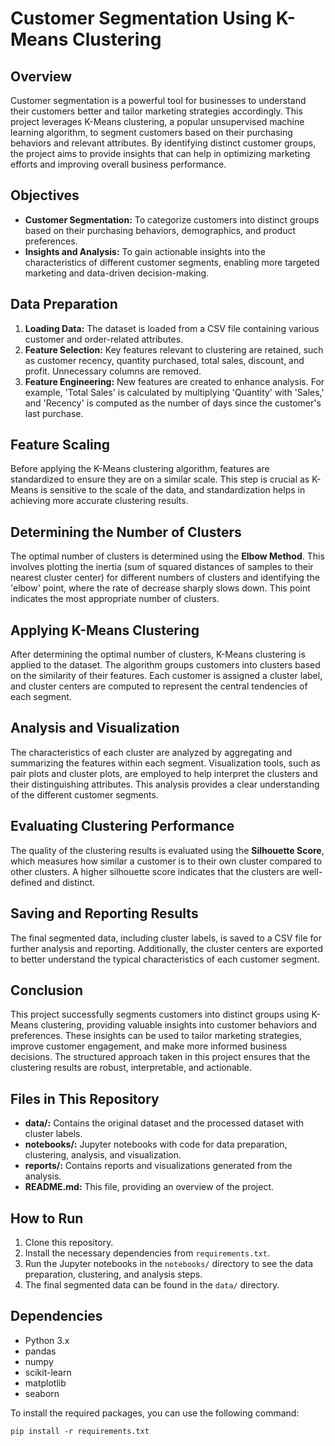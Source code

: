 
<h1>Customer Segmentation Using K-Means Clustering</h1>

<h2>Overview</h2>
<p>
    Customer segmentation is a powerful tool for businesses to understand their customers better and tailor marketing strategies accordingly. This project leverages K-Means clustering, a popular unsupervised machine learning algorithm, to segment customers based on their purchasing behaviors and relevant attributes. By identifying distinct customer groups, the project aims to provide insights that can help in optimizing marketing efforts and improving overall business performance.
</p>

<h2>Objectives</h2>
<ul>
    <li><strong>Customer Segmentation:</strong> To categorize customers into distinct groups based on their purchasing behaviors, demographics, and product preferences.</li>
    <li><strong>Insights and Analysis:</strong> To gain actionable insights into the characteristics of different customer segments, enabling more targeted marketing and data-driven decision-making.</li>
</ul>

<h2>Data Preparation</h2>
<ol>
    <li><strong>Loading Data:</strong> The dataset is loaded from a CSV file containing various customer and order-related attributes.</li>
    <li><strong>Feature Selection:</strong> Key features relevant to clustering are retained, such as customer recency, quantity purchased, total sales, discount, and profit. Unnecessary columns are removed.</li>
    <li><strong>Feature Engineering:</strong> New features are created to enhance analysis. For example, 'Total Sales' is calculated by multiplying 'Quantity' with 'Sales,' and 'Recency' is computed as the number of days since the customer's last purchase.</li>
</ol>

<h2>Feature Scaling</h2>
<p>
    Before applying the K-Means clustering algorithm, features are standardized to ensure they are on a similar scale. This step is crucial as K-Means is sensitive to the scale of the data, and standardization helps in achieving more accurate clustering results.
</p>

<h2>Determining the Number of Clusters</h2>
<p>
    The optimal number of clusters is determined using the <strong>Elbow Method</strong>. This involves plotting the inertia (sum of squared distances of samples to their nearest cluster center) for different numbers of clusters and identifying the 'elbow' point, where the rate of decrease sharply slows down. This point indicates the most appropriate number of clusters.
</p>

<h2>Applying K-Means Clustering</h2>
<p>
    After determining the optimal number of clusters, K-Means clustering is applied to the dataset. The algorithm groups customers into clusters based on the similarity of their features. Each customer is assigned a cluster label, and cluster centers are computed to represent the central tendencies of each segment.
</p>

<h2>Analysis and Visualization</h2>
<p>
    The characteristics of each cluster are analyzed by aggregating and summarizing the features within each segment. Visualization tools, such as pair plots and cluster plots, are employed to help interpret the clusters and their distinguishing attributes. This analysis provides a clear understanding of the different customer segments.
</p>

<h2>Evaluating Clustering Performance</h2>
<p>
    The quality of the clustering results is evaluated using the <strong>Silhouette Score</strong>, which measures how similar a customer is to their own cluster compared to other clusters. A higher silhouette score indicates that the clusters are well-defined and distinct.
</p>

<h2>Saving and Reporting Results</h2>
<p>
    The final segmented data, including cluster labels, is saved to a CSV file for further analysis and reporting. Additionally, the cluster centers are exported to better understand the typical characteristics of each customer segment.
</p>

<h2>Conclusion</h2>
<p>
    This project successfully segments customers into distinct groups using K-Means clustering, providing valuable insights into customer behaviors and preferences. These insights can be used to tailor marketing strategies, improve customer engagement, and make more informed business decisions. The structured approach taken in this project ensures that the clustering results are robust, interpretable, and actionable.
</p>

<h2>Files in This Repository</h2>
<ul>
    <li><strong>data/:</strong> Contains the original dataset and the processed dataset with cluster labels.</li>
    <li><strong>notebooks/:</strong> Jupyter notebooks with code for data preparation, clustering, analysis, and visualization.</li>
    <li><strong>reports/:</strong> Contains reports and visualizations generated from the analysis.</li>
    <li><strong>README.md:</strong> This file, providing an overview of the project.</li>
</ul>

<h2>How to Run</h2>
<ol>
    <li>Clone this repository.</li>
    <li>Install the necessary dependencies from <code>requirements.txt</code>.</li>
    <li>Run the Jupyter notebooks in the <code>notebooks/</code> directory to see the data preparation, clustering, and analysis steps.</li>
    <li>The final segmented data can be found in the <code>data/</code> directory.</li>
</ol>

<h2>Dependencies</h2>
<ul>
    <li>Python 3.x</li>
    <li>pandas</li>
    <li>numpy</li>
    <li>scikit-learn</li>
    <li>matplotlib</li>
    <li>seaborn</li>
</ul>

<p>To install the required packages, you can use the following command:</p>

<pre><code>pip install -r requirements.txt</code></pre>

</body>
</html>
